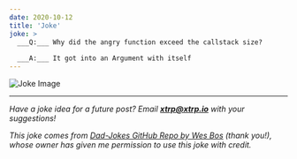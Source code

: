 ```yaml
---
date: 2020-10-12
title: 'Joke'
joke: >
  ___Q:___ Why did the angry function exceed the callstack size?
  
  ___A:___ It got into an Argument with itself
---
```


![Joke Image](https://private.xtrp.io/projects/DailyDeveloperJokes/public_image_server/images/5e12589f412c5.png)

---
*Have a joke idea for a future post? Email **[xtrp@xtrp.io](mailto:xtrp@xtrp.io)** with your suggestions!*

*This joke comes from [Dad-Jokes GitHub Repo by Wes Bos](https://github.com/wesbos/dad-jokes) (thank you!), whose owner has given me permission to use this joke with credit.*

<!-- 
Joke text:
**Q:** Why did the angry function exceed the callstack size?

**A:** It got into an Argument with itself
 -->

